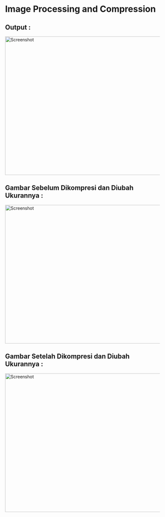 # Image Processing and Compression

## Output :
<img src="https://github.com/UmarSyahrifudin/UTS_Praktikum-Sistem-Multimedia/assets/106642549/11b9b31e-c4f7-4f7d-b293-b98b1bcfbf01" alt="Screenshot" width="900" height="450" />

## Gambar Sebelum Dikompresi dan Diubah Ukurannya :
<img src="https://github.com/UmarSyahrifudin/UTS_Praktikum-Sistem-Multimedia/assets/106642549/f8ab49c1-ea26-423e-bc18-94364fdd26fd" alt="Screenshot" width="900" height="450" />

## Gambar Setelah Dikompresi dan Diubah Ukurannya :
<img src="https://github.com/UmarSyahrifudin/UTS_Praktikum-Sistem-Multimedia/assets/106642549/4f8d7e87-f9b1-4404-b7ed-0422c90589f6" alt="Screenshot" width="900" height="450" />
